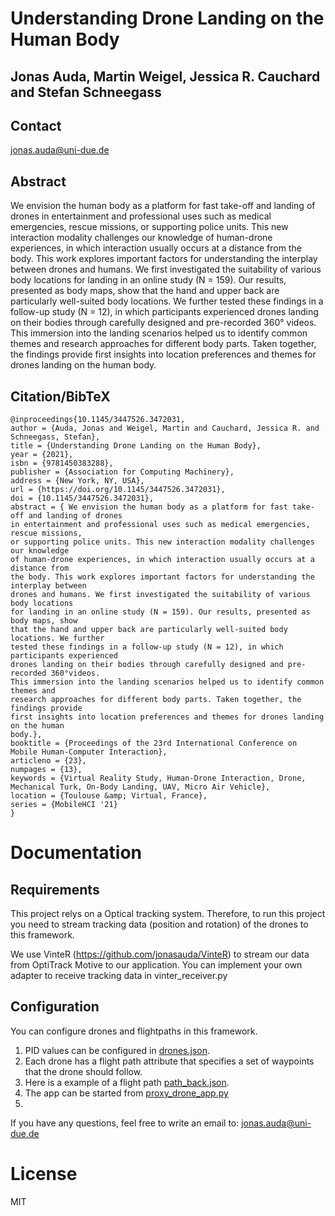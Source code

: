 # Understanding Drone Landing on the Human Body

## Jonas Auda, Martin Weigel, Jessica R. Cauchard and Stefan Schneegass

## Contact
jonas.auda@uni-due.de

## Abstract
We envision the human body as a platform for fast take-off and landing of drones
in entertainment and professional uses such as medical emergencies, rescue missions,
or supporting police units. This new interaction modality challenges our knowledge
of human-drone experiences, in which interaction usually occurs at a distance from
the body. This work explores important factors for understanding the interplay between
drones and humans. We first investigated the suitability of various body locations
for landing in an online study (N = 159). Our results, presented as body maps, show
that the hand and upper back are particularly well-suited body locations. We further
tested these findings in a follow-up study (N = 12), in which participants experienced
drones landing on their bodies through carefully designed and pre-recorded 360° videos.
This immersion into the landing scenarios helped us to identify common themes and
research approaches for different body parts. Taken together, the findings provide
first insights into location preferences and themes for drones landing on the human
body.


## Citation/BibTeX

```
@inproceedings{10.1145/3447526.3472031,
author = {Auda, Jonas and Weigel, Martin and Cauchard, Jessica R. and Schneegass, Stefan},
title = {Understanding Drone Landing on the Human Body},
year = {2021},
isbn = {9781450383288},
publisher = {Association for Computing Machinery},
address = {New York, NY, USA},
url = {https://doi.org/10.1145/3447526.3472031},
doi = {10.1145/3447526.3472031},
abstract = { We envision the human body as a platform for fast take-off and landing of drones
in entertainment and professional uses such as medical emergencies, rescue missions,
or supporting police units. This new interaction modality challenges our knowledge
of human-drone experiences, in which interaction usually occurs at a distance from
the body. This work explores important factors for understanding the interplay between
drones and humans. We first investigated the suitability of various body locations
for landing in an online study (N = 159). Our results, presented as body maps, show
that the hand and upper back are particularly well-suited body locations. We further
tested these findings in a follow-up study (N = 12), in which participants experienced
drones landing on their bodies through carefully designed and pre-recorded 360°videos.
This immersion into the landing scenarios helped us to identify common themes and
research approaches for different body parts. Taken together, the findings provide
first insights into location preferences and themes for drones landing on the human
body.},
booktitle = {Proceedings of the 23rd International Conference on Mobile Human-Computer Interaction},
articleno = {23},
numpages = {13},
keywords = {Virtual Reality Study, Human-Drone Interaction, Drone, Mechanical Turk, On-Body Landing, UAV, Micro Air Vehicle},
location = {Toulouse &amp; Virtual, France},
series = {MobileHCI '21}
}

```
# Documentation

## Requirements

This project relys on a Optical tracking system. Therefore, to run this project you need to stream tracking data (position and rotation) of the drones to this framework.

We use VinteR (https://github.com/jonasauda/VinteR) to stream our data from OptiTrack Motive to our application. You can implement your own adapter to receive tracking data in vinter_receiver.py


## Configuration

You can configure drones and flightpaths in this framework.

1. PID values can be configured in [drones.json](drone_control/drones.json).
2. Each drone has a flight path attribute that specifies a set of waypoints that the drone should follow.
3. Here is a example of a flight path [path_back.json](drone_control/flight_paths/crazy/path_back.json).
4. The app can be started from [proxy_drone_app.py](drone_control/proxy_drone_app.py)
5. 

If you have any questions, feel free to write an email to: jonas.auda@uni-due.de

# License
MIT
